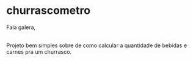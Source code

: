 # churrascometro

Fala galera, <br>  <br>

Projeto bem simples sobre de como calcular a quantidade de bebidas e carnes pra um churrasco.
